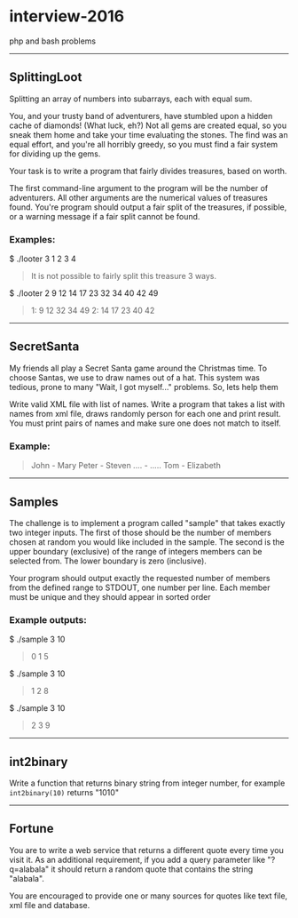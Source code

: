 # interview-2016
php and bash problems

* * *

## SplittingLoot
Splitting an array of numbers into subarrays, each with equal sum.

  You, and your trusty band of adventurers, have stumbled upon a hidden cache of diamonds! (What luck, eh?) Not all gems are created equal, so you sneak them home and take your time evaluating the stones. The find was an equal effort, and you're all horribly greedy, so you must find a fair system for dividing up the gems.

Your task is to write a program that fairly divides treasures, based on worth.

The first command-line argument to the program will be the number of adventurers. All other arguments are the numerical values of treasures found. You're program should output a fair split of the treasures, if possible, or a warning message if a fair split cannot be found.

### Examples:

 $ ./looter 3 1 2 3 4
 > It is not possible to fairly split this treasure 3 ways.

 $ ./looter 2 9 12 14 17 23 32 34 40 42 49
 > 1:  9 12 32 34 49
 > 2:  14 17 23 40 42

* * *

## SecretSanta

  My friends all play a Secret Santa game around the Christmas time. To choose Santas, we use to draw names out of a hat. This system was tedious, prone to many "Wait, I got myself..." problems.
So, lets help them

Write valid XML file with list of names.
Write a program that takes a list with names from xml file, draws randomly person for each one and print result.
You must print pairs of names and make sure one does not match to itself.

### Example:
> John - Mary
> Peter - Steven
> .... - .....
> Tom - Elizabeth

* * *

## Samples

  The challenge is to implement a program called "sample" that takes exactly two integer inputs. The first of those should be the number of members chosen at random you would like included in the sample. The second is the upper boundary (exclusive) of the range of integers members can be selected from. The lower boundary is zero (inclusive).

Your program should output exactly the requested number of members from the defined range to STDOUT, one number per line. Each member must be unique and they should appear in sorted order

### Example outputs:

$ ./sample 3 10
> 0
> 1
> 5

$ ./sample 3 10
> 1
> 2
> 8

$ ./sample 3 10
> 2
> 3
> 9

* * *

## int2binary

  Write a function that returns binary string from integer number, for example `int2binary(10)` returns "1010"

* * *

## Fortune

  You are to write a web service that returns a different quote every time you visit it. As an additional requirement, if you add a query parameter like "?q=alabala" it should return a random quote that contains the string "alabala". 

You are encouraged to provide one or many sources for quotes like text file, xml file and database.
